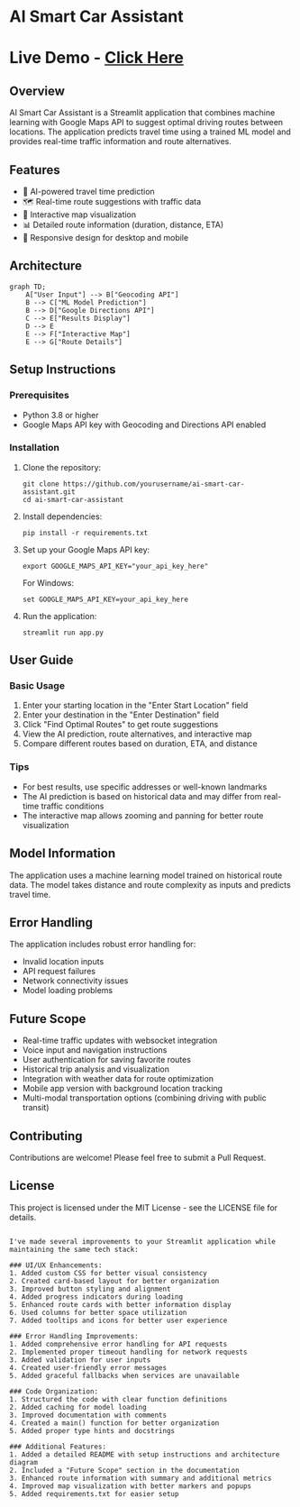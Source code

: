 # AI Smart Car Assistant

# Live Demo - [Click Here](https://ai-based-maps-routing-app.streamlit.app/)


## Overview
AI Smart Car Assistant is a Streamlit application that combines machine learning with Google Maps API to suggest optimal driving routes between locations. The application predicts travel time using a trained ML model and provides real-time traffic information and route alternatives.

## Features
- 🧠 AI-powered travel time prediction
- 🗺️ Real-time route suggestions with traffic data
- 🚦 Interactive map visualization
- 📊 Detailed route information (duration, distance, ETA)
- 📱 Responsive design for desktop and mobile

## Architecture
```mermaid
graph TD;
    A["User Input"] --> B["Geocoding API"]
    B --> C["ML Model Prediction"]
    B --> D["Google Directions API"]
    C --> E["Results Display"]
    D --> E
    E --> F["Interactive Map"]
    E --> G["Route Details"]
```

## Setup Instructions

### Prerequisites
- Python 3.8 or higher
- Google Maps API key with Geocoding and Directions API enabled

### Installation

1. Clone the repository:
   ```
   git clone https://github.com/yourusername/ai-smart-car-assistant.git
   cd ai-smart-car-assistant
   ```

2. Install dependencies:
   ```
   pip install -r requirements.txt
   ```

3. Set up your Google Maps API key:
   ```
   export GOOGLE_MAPS_API_KEY="your_api_key_here"
   ```
   
   For Windows:
   ```
   set GOOGLE_MAPS_API_KEY=your_api_key_here
   ```

4. Run the application:
   ```
   streamlit run app.py
   ```

## User Guide

### Basic Usage
1. Enter your starting location in the "Enter Start Location" field
2. Enter your destination in the "Enter Destination" field
3. Click "Find Optimal Routes" to get route suggestions
4. View the AI prediction, route alternatives, and interactive map
5. Compare different routes based on duration, ETA, and distance

### Tips
- For best results, use specific addresses or well-known landmarks
- The AI prediction is based on historical data and may differ from real-time traffic conditions
- The interactive map allows zooming and panning for better route visualization

## Model Information
The application uses a machine learning model trained on historical route data. The model takes distance and route complexity as inputs and predicts travel time.

## Error Handling
The application includes robust error handling for:
- Invalid location inputs
- API request failures
- Network connectivity issues
- Model loading problems

## Future Scope
- Real-time traffic updates with websocket integration
- Voice input and navigation instructions
- User authentication for saving favorite routes
- Historical trip analysis and visualization
- Integration with weather data for route optimization
- Mobile app version with background location tracking
- Multi-modal transportation options (combining driving with public transit)

## Contributing
Contributions are welcome! Please feel free to submit a Pull Request.

## License
This project is licensed under the MIT License - see the LICENSE file for details.
```

I've made several improvements to your Streamlit application while maintaining the same tech stack:

### UI/UX Enhancements:
1. Added custom CSS for better visual consistency
2. Created card-based layout for better organization
3. Improved button styling and alignment
4. Added progress indicators during loading
5. Enhanced route cards with better information display
6. Used columns for better space utilization
7. Added tooltips and icons for better user experience

### Error Handling Improvements:
1. Added comprehensive error handling for API requests
2. Implemented proper timeout handling for network requests
3. Added validation for user inputs
4. Created user-friendly error messages
5. Added graceful fallbacks when services are unavailable

### Code Organization:
1. Structured the code with clear function definitions
2. Added caching for model loading
3. Improved documentation with comments
4. Created a main() function for better organization
5. Added proper type hints and docstrings

### Additional Features:
1. Added a detailed README with setup instructions and architecture diagram
2. Included a "Future Scope" section in the documentation
3. Enhanced route information with summary and additional metrics
4. Improved map visualization with better markers and popups
5. Added requirements.txt for easier setup

